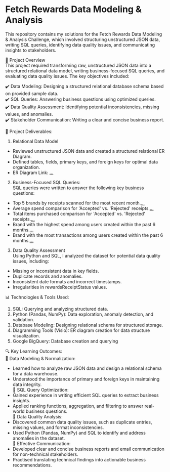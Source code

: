 # Fetch Rewards Data Modeling & Analysis
This repository contains my solutions for the Fetch Rewards Data Modeling & Analysis Challenge, which involved structuring unstructured JSON data, writing SQL queries, identifying data quality issues, and communicating insights to stakeholders.<br>

🚀 Project Overview<br>
This project required transforming raw, unstructured JSON data into a structured relational data model, writing business-focused SQL queries, and evaluating data quality issues. The key objectives included: <br>

✔️ Data Modeling: Designing a structured relational database schema based on provided sample data.<br>
✔️ SQL Queries: Answering business questions using optimized queries.<br>
✔️ Data Quality Assessment: Identifying potential inconsistencies, missing values, and anomalies.<br>
✔️ Stakeholder Communication: Writing a clear and concise business report.<br>

📂 Project Deliverables:<br>

1. Relational Data Model<br>
  - Reviewed unstructured JSON data and created a structured relational ER Diagram.<br>
  - Defined tables, fields, primary keys, and foreign keys for optimal data organization.<br>
  - ER Diagram Link: <a href=https://github.com/siddharthgada/Fetch-Rewards-Exercise/blob/main/images/ER_Diagram.png>...</a> <br>


2. Business-Focused SQL Queries:<br>
SQL queries were written to answer the following key business questions:<br>
  - Top 5 brands by receipts scanned for the most recent month.<a href=https://github.com/siddharthgada/Fetch-Rewards-Exercise/blob/main/images/Query1Results.png>...</a><br>
  - Average spend comparison for 'Accepted' vs. 'Rejected' receipts.<a href=https://github.com/siddharthgada/Fetch-Rewards-Exercise/blob/main/images/Query2Results.png>...</a><br>
  - Total items purchased comparison for 'Accepted' vs. 'Rejected' receipts.<a href=https://github.com/siddharthgada/Fetch-Rewards-Exercise/blob/main/images/Query3Results.png>...</a><br>
  - Brand with the highest spend among users created within the past 6 months.<a href=https://github.com/siddharthgada/Fetch-Rewards-Exercise/blob/main/images/Query4Results.png>...</a><br>
  - Brand with the most transactions among users created within the past 6 months.<a href=https://github.com/siddharthgada/Fetch-Rewards-Exercise/blob/main/images/Query5Results.png>...</a><br>

3. Data Quality Assessment<br>
Using Python and SQL, I analyzed the dataset for potential data quality issues, including:<br>
  - Missing or inconsistent data in key fields.<br>
  - Duplicate records and anomalies.<br>
  - Inconsistent date formats and incorrect timestamps.<br>
  - Irregularities in rewardsReceiptStatus values.<br>

📊 Technologies & Tools Used:
1. SQL: Querying and analyzing structured data.
2. Python (Pandas, NumPy): Data exploration, anomaly detection, and validation.
3. Database Modeling: Designing relational schema for structured storage.
4. Diagramming Tools (Visio): ER diagram creation for data structure visualization.
5. Google BigQuery: Database creation and querying

🔍 Key Learning Outcomes:<br>
📌 Data Modeling & Normalization:<br>
  - Learned how to analyze raw JSON data and design a relational schema for a data warehouse.<br>
  - Understood the importance of primary and foreign keys in maintaining data integrity.<br>
📌 SQL Query Optimization:<br>
  - Gained experience in writing efficient SQL queries to extract business insights.<br>
  - Applied ranking functions, aggregation, and filtering to answer real-world business questions.<br>
📌 Data Quality Analysis:<br>
  - Discovered common data quality issues, such as duplicate entries, missing values, and format inconsistencies.<br>
  - Used Python (Pandas, NumPy) and SQL to identify and address anomalies in the dataset.<br>
📌 Effective Communication:<br>
  - Developed clear and concise business reports and email communication for non-technical stakeholders.<br>
  - Practised translating technical findings into actionable business recommendations.<br>
